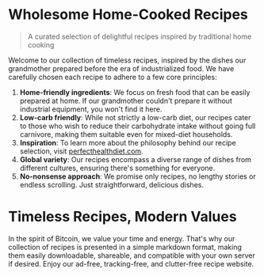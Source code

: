 # Wholesome Home-Cooked Recipes

> A curated selection of delightful recipes inspired by traditional home cooking

Welcome to our collection of timeless recipes, inspired by the dishes our grandmother prepared before the era of industrialized food. We have carefully chosen each recipe to adhere to a few core principles:

1) **Home-friendly ingredients**: We focus on fresh food that can be easily prepared at home. If our grandmother couldn't prepare it without industrial equipment, you won't find it here.
2) **Low-carb friendly**: While not strictly a low-carb diet, our recipes cater to those who wish to reduce their carbohydrate intake without going full carnivore, making them suitable even for mixed-diet households.
3) **Inspiration**: To learn more about the philosophy behind our recipe selection, visit [perfecthealthdiet.com](https://perfecthealthdiet.com/).
4) **Global variety**: Our recipes encompass a diverse range of dishes from different cultures, ensuring there's something for everyone.
5) **No-nonsense approach**: We promise only recipes, no lengthy stories or endless scrolling. Just straightforward, delicious dishes.

# Timeless Recipes, Modern Values

In the spirit of Bitcoin, we value your time and energy. That's why our collection of recipes is presented in a simple markdown format, making them easily downloadable, shareable, and compatible with your own server if desired. Enjoy our ad-free, tracking-free, and clutter-free recipe website.
